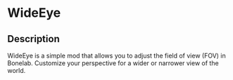 # WideEye

## Description

WideEye is a simple mod that allows you to adjust the field of view (FOV) in Bonelab. Customize your perspective for a wider or narrower view of the world.
